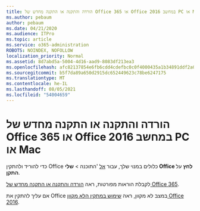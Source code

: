 ```yaml
---
title: הורדה והתקנה או התקנה מחדש של Office 365 או Office 2016 במחשב PC או Mac
ms.author: pebaum
author: pebaum
ms.date: 04/21/2020
ms.audience: ITPro
ms.topic: article
ms.service: o365-administration
ROBOTS: NOINDEX, NOFOLLOW
localization_priority: Normal
ms.assetid: 8d7abd5a-5004-4d16-aad9-8083df213ea3
ms.openlocfilehash: afc82137854e6fb6cdd4cdefbc0c0f4000435a1b34891ddf2a029dcff2ceffa8
ms.sourcegitcommit: b5f7da89a650d2915dc652449623c78be6247175
ms.translationtype: MT
ms.contentlocale: he-IL
ms.lasthandoff: 08/05/2021
ms.locfileid: "54004659"
---
```

# <a name="download-and-install-or-reinstall-office-365-or-office-2016-on-a-pc-or-mac"></a>הורדה והתקנה או התקנה מחדש של Office 365 או Office 2016 במחשב PC או Mac

כדי להוריד ולהתקין Office כלולים במנוי שלך, עבור [אל](https://portal.office.com/OLS/MySoftware.aspx) 'התוכנה \> **שלי Office לחץ** על **התקן**. 
  
לקבלת הוראות מפורטות, ראה [הורדה והתקנה או התקנה מחדש של Office 365](https://support.office.com/article/4414eaaf-0478-48be-9c42-23adc471665816658?wt.mc_id=O365_Admin_Alch).
  
אם עליך להתקין את Office במצב לא מקוון, ראה [שימוש במתקין הלא מקוון Office 2016](https://support.office.com/article/f0a85fe7-118f-41cb-a791-d59cef96ad1c?wt.mc_id=O365_Admin_Alch#OfficePlans=Office_for_business).
  

